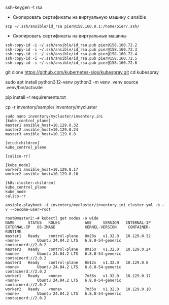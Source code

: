 [//]: # (sudo apt update)
[//]: # (sudo apt install software-properties-common)
[//]: # (sudo add-apt-repository --yes --update ppa:ansible/ansible)
[//]: # (sudo apt install ansible)

ssh-keygen -t rsa
- Скопировать сертификаты на виртуальную машину c ansible
```shell
scp ~/.ssh/ansible/id_rsa pier@158.160.0.1:/home/pier/.ssh/
```
- Скопировать сертификаты на виртуальные машины 
```shell
ssh-copy-id -i ~/.ssh/ansible/id_rsa.pub pier@158.160.72.2
ssh-copy-id -i ~/.ssh/ansible/id_rsa.pub pier@158.160.72.3
ssh-copy-id -i ~/.ssh/ansible/id_rsa.pub pier@158.160.72.4
ssh-copy-id -i ~/.ssh/ansible/id_rsa.pub pier@158.160.72.5
ssh-copy-id -i ~/.ssh/ansible/id_rsa.pub pier@158.160.72.6
```

git clone https://github.com/kubernetes-sigs/kubespray.git
cd kubespray

sudo apt install python3.12-venv
python3 -m venv .venv
source .venv/bin/activate

pip install -r requirements.txt

cp -r inventory/sample/ inventory/mycluster
```shell
sudo nano inventory/mycluster/inventory.ini
[kube_control_plane] 
master1 ansible_host=10.129.0.32
master2 ansible_host=10.129.0.24
master3 ansible_host=10.129.0.8

[etcd:children]
kube_control_plane

[calico-rr]

[kube_node]
worker1 ansible_host=10.129.0.17
worker2 ansible_host=10.129.0.10

[k8s-cluster:children]
kube_control_plane
kube_node
calico-rr
```
```shell
ansible-playbook -i inventory/mycluster/inventory.ini cluster.yml -b -v --become-user=root
```
```shell
root@master2:~# kubectl get nodes -o wide
NAME      STATUS   ROLES           AGE     VERSION   INTERNAL-IP   EXTERNAL-IP   OS-IMAGE             KERNEL-VERSION     CONTAINER-RUNTIME
master1   Ready    control-plane   8m28s   v1.32.0   10.129.0.32   <none>        Ubuntu 24.04.2 LTS   6.8.0-54-generic   containerd://2.0.2
master2   Ready    control-plane   8m15s   v1.32.0   10.129.0.24   <none>        Ubuntu 24.04.2 LTS   6.8.0-54-generic   containerd://2.0.2
master3   Ready    control-plane   8m12s   v1.32.0   10.129.0.8    <none>        Ubuntu 24.04.2 LTS   6.8.0-54-generic   containerd://2.0.2
worker1   Ready    <none>          7m36s   v1.32.0   10.129.0.17   <none>        Ubuntu 24.04.2 LTS   6.8.0-54-generic   containerd://2.0.2
worker2   Ready    <none>          7m35s   v1.32.0   10.129.0.10   <none>        Ubuntu 24.04.2 LTS   6.8.0-54-generic   containerd://2.0.2
```